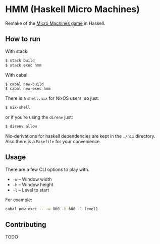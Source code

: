 # HMM (Haskell Micro Machines)

Remake of the [Micro Machines game](https://en.wikipedia.org/wiki/Micro_Machines_(video_game_series)) in Haskell.

## How to run

With stack:

```sh
$ stack build
$ stack exec hmm
```

With cabal:

```sh
$ cabal new-build
$ cabal new-exec hmm
```

There is a `shell.nix` for NixOS users, so just:

```sh
$ nix-shell
```

or if you’re using the `direnv` just:

```sh
$ direnv allow
```

Nix-derivations for haskell dependencies are kept in the `./nix` directory.
Also there is a `Makefile` for your convenience.

## Usage

There are a few CLI options to play with.

* `-w` – Window width
* `-h` – Window height
* `-l` – Level to start

For example:

```sh
cabal new-exec -- -w 800 -h 600 -l level1
```

## Contributing

TODO
